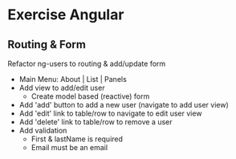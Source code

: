 # Exercise Angular

## Routing & Form

Refactor ng-users to routing & add/update form

- Main Menu: About | List | Panels
- Add view to add/edit user
    * Create model based (reactive) form
- Add 'add' button to add a new user (navigate to add user view)
- Add 'edit' link to table/row to navigate to edit user view
- Add 'delete' link to table/row to remove a user
- Add validation
    * First & lastName is required
    * Email must be an email
